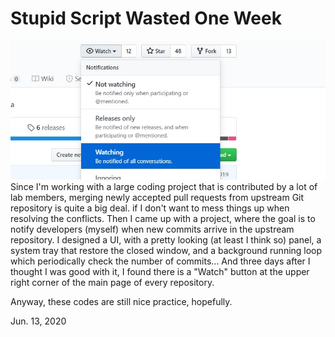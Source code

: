 # Stupid Script Wasted One Week
![Watch Button](1.jpg)
Since I'm working with a large coding project that is contributed by a lot of lab members, merging newly accepted pull requests from upstream Git repository is quite a big deal. if I don't want to mess things up when resolving the conflicts. Then I came up with a project, where the goal is to notify developers (myself) when new commits arrive in the upstream repository. I designed a UI, with a pretty looking (at least I think so) panel, a system tray that restore the closed window, and a background running loop which periodically check the number of commits... And three days after I thought I was good with it, I found there is a "Watch" button at the upper right corner of the main page of every repository.  

Anyway, these codes are still nice practice, hopefully.  

Jun. 13, 2020